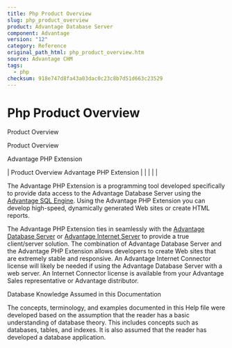 ```yaml
---
title: Php Product Overview
slug: php_product_overview
product: Advantage Database Server
component: Advantage
version: "12"
category: Reference
original_path_html: php_product_overview.htm
source: Advantage CHM
tags:
  - php
checksum: 918e747d8fa43a03dac0c23c8b7d51d663c23529
---
```


# Php Product Overview

Product Overview

Product Overview

Advantage PHP Extension

| Product Overview  Advantage PHP Extension |  |  |  |  |

The Advantage PHP Extension is a programming tool developed specifically to provide data access to the Advantage Database Server using the [Advantage SQL Engine](master_advantage_sql_engine.md). Using the Advantage PHP Extension you can develop high-speed, dynamically generated Web sites or create HTML reports.

The Advantage PHP Extension ties in seamlessly with the [Advantage Database Server](master_advantage_database_server.md) or [Advantage Internet Server](master_advantage_internet_server_overview.md) to provide a true client/server solution. The combination of Advantage Database Server and the Advantage PHP Extension allows developers to create Web sites that are extremely stable and responsive. An Advantage Internet Connector license will likely be needed if using the Advantage Database Server with a web server. An Internet Connector license is available from your Advantage Sales representative or Advantage distributor.

Database Knowledge Assumed in this Documentation

The concepts, terminology, and examples documented in this Help file were developed based on the assumption that the reader has a basic understanding of database theory. This includes concepts such as databases, tables, and indexes. It is also assumed that the reader has developed a database application.
